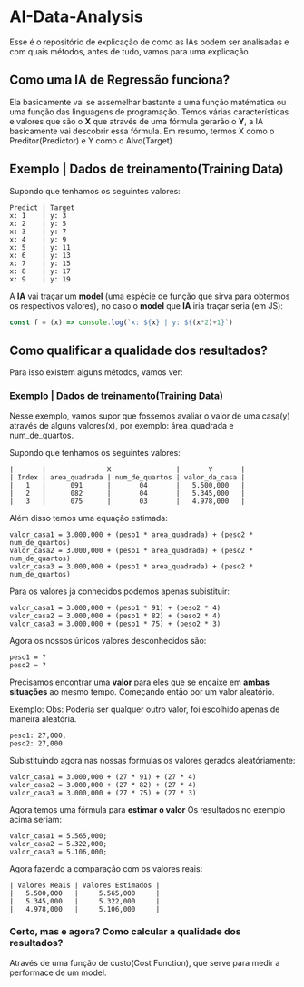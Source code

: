 # AI-Data-Analysis
Esse é o repositório de explicação de como as IAs podem ser analisadas e com quais métodos, antes de tudo, vamos para uma explicação

## Como uma IA de Regressão funciona?
Ela basicamente vai se assemelhar bastante a uma função matématica ou uma função das linguagens de programação.
Temos várias características e valores que são o **X** que através de uma fórmula gerarão o **Y**, a IA basicamente vai descobrir essa fórmula.
Em resumo, termos X como o Preditor(Predictor) e Y como o Alvo(Target)

## Exemplo | Dados de treinamento(Training Data)

Supondo que tenhamos os seguintes valores:
```
Predict | Target
x: 1    | y: 3
x: 2    | y: 5 
x: 3    | y: 7 
x: 4    | y: 9 
x: 5    | y: 11
x: 6    | y: 13
x: 7    | y: 15
x: 8    | y: 17
x: 9    | y: 19
```

A **IA** vai traçar um **model** (uma espécie de função que sirva para obtermos os respectivos valores), no caso o **model** que **IA** iria traçar seria (em JS):
```js
const f = (x) => console.log(`x: ${x} | y: ${(x*2)+1}`)
```

## Como qualificar a qualidade dos resultados?
Para isso existem alguns métodos, vamos ver:

### Exemplo | Dados de treinamento(Training Data)
Nesse exemplo, vamos supor que fossemos avaliar o valor de uma casa(y) através de alguns valores(x), por exemplo: área_quadrada e num_de_quartos.

Supondo que tenhamos os seguintes valores:
```
|       |               X                |       Y       | 
| Index | area_quadrada | num_de_quartos | valor_da_casa |
|   1   |      091      |       04       |   5.500,000   |
|   2   |      082      |       04       |   5.345,000   |
|   3   |      075      |       03       |   4.978,000   |
```

Além disso temos uma equação estimada:
```
valor_casa1 = 3.000,000 + (peso1 * area_quadrada) + (peso2 * num_de_quartos)
valor_casa2 = 3.000,000 + (peso1 * area_quadrada) + (peso2 * num_de_quartos)
valor_casa3 = 3.000,000 + (peso1 * area_quadrada) + (peso2 * num_de_quartos)
```

Para os valores já conhecidos podemos apenas subistituir:
```
valor_casa1 = 3.000,000 + (peso1 * 91) + (peso2 * 4)
valor_casa2 = 3.000,000 + (peso1 * 82) + (peso2 * 4)
valor_casa3 = 3.000,000 + (peso1 * 75) + (peso2 * 3)
```

Agora os nossos únicos valores desconhecidos são:
```
peso1 = ?
peso2 = ?
```

Precisamos encontrar uma **valor** para eles que se encaixe em **ambas situações** ao mesmo tempo.
Começando então por um valor aleatório.

Exemplo:
Obs: Poderia ser qualquer outro valor, foi escolhido apenas de maneira aleatória.
```
peso1: 27,000;
peso2: 27,000
```

Subistituindo agora nas nossas formulas os valores gerados aleatóriamente:
```
valor_casa1 = 3.000,000 + (27 * 91) + (27 * 4)
valor_casa2 = 3.000,000 + (27 * 82) + (27 * 4)
valor_casa3 = 3.000,000 + (27 * 75) + (27 * 3)
```

Agora temos uma fórmula para **estimar o valor**
Os resultados no exemplo acima seriam:
```
valor_casa1 = 5.565,000;
valor_casa2 = 5.322,000;
valor_casa3 = 5.106,000;
```

Agora fazendo a comparação com os valores reais:
```
| Valores Reais | Valores Estimados |
|   5.500,000   |     5.565,000     |
|   5.345,000   |     5.322,000     |
|   4.978,000   |     5.106,000     |
```

### Certo, mas e agora? Como calcular a qualidade dos resultados?
Através de uma função de custo(Cost Function), que serve para medir a performace de um model.
